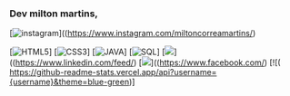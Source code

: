### Dev  milton martins,
[![ instagram](https://img.shields.io/badge/Instagram-E4405F?style=for-the-badge&logo=instagram&logoColor=white)]((https://www.instagram.com/miltoncorreamartins/)

[![HTML5](https://img.shields.io/badge/HTML5-E34F26?style=for-the-badge&logo=html5&logoColor=white)]
[![CSS3](https://img.shields.io/badge/CSS3-1572B6?style=for-the-badge&logo=css3&logoColor=white)]
[![JAVA](	https://img.shields.io/badge/Java-ED8B00?style=for-the-badge&logo=java&logoColor=white)]
[![SQL](https://img.shields.io/badge/SQLite-07405E?style=for-the-badge&logo=sqlite&logoColor=white)]
[![](https://img.shields.io/badge/LinkedIn-0077B5?style=for-the-badge&logo=linkedin&logoColor=white)]((https://www.linkedin.com/feed/)
[![](https://img.shields.io/badge/Facebook-1877F2?style=for-the-badge&logo=facebook&logoColor=white)]((https://www.facebook.com/)
[![(	https://github-readme-stats.vercel.app/api?username={username}&theme=blue-green)]

